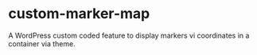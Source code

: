 # custom-marker-map
A WordPress custom coded feature to display markers vi coordinates in a container via theme.
